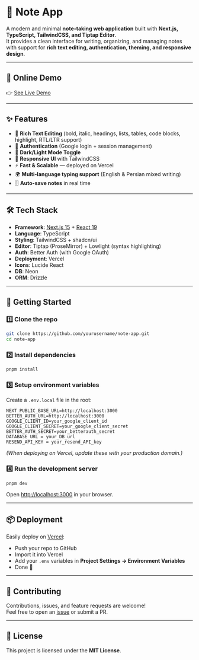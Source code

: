 # 📒 Note App  

A modern and minimal **note-taking web application** built with **Next.js, TypeScript, TailwindCSS, and Tiptap Editor**.  
It provides a clean interface for writing, organizing, and managing notes with support for **rich text editing, authentication, theming, and responsive design**.  

---

## 🔗 Online Demo  
👉 [See Live Demo](https://notedev-iota.vercel.app/)  

---

## ✨ Features  
- 📝 **Rich Text Editing** (bold, italic, headings, lists, tables, code blocks, highlight, RTL/LTR support)  
- 🔐 **Authentication** (Google login + session management)  
- 🎨 **Dark/Light Mode Toggle**  
- 📱 **Responsive UI** with TailwindCSS  
- ⚡ **Fast & Scalable** — deployed on Vercel  
- 🌍 **Multi-language typing support** (English & Persian mixed writing)  
- 🗄️ **Auto-save notes** in real time  

---

## 🛠 Tech Stack  
- **Framework**: [Next.js 15](https://nextjs.org/) + [React 19](https://react.dev/)  
- **Language**: TypeScript  
- **Styling**: TailwindCSS + shadcn/ui  
- **Editor**: Tiptap (ProseMirror) + Lowlight (syntax highlighting)  
- **Auth**: Better Auth (with Google OAuth)  
- **Deployment**: Vercel  
- **Icons**: Lucide React  
- **DB**: Neon
- **ORM**: Drizzle

---

## 🚀 Getting Started  

### 1️⃣ Clone the repo  
```bash
git clone https://github.com/yourusername/note-app.git
cd note-app
```

### 2️⃣ Install dependencies  
```bash
pnpm install
```

### 3️⃣ Setup environment variables  
Create a `.env.local` file in the root:  
```env
NEXT_PUBLIC_BASE_URL=http://localhost:3000
BETTER_AUTH_URL=http://localhost:3000
GOOGLE_CLIENT_ID=your_google_client_id
GOOGLE_CLIENT_SECRET=your_google_client_secret
BETTER_AUTH_SECRET=your_betterauth_secret
DATABASE_URL = your_DB_url
RESEND_API_KEY = your_resend_API_key
```

*(When deploying on Vercel, update these with your production domain.)*  

### 4️⃣ Run the development server  
```bash
pnpm dev
```
Open [http://localhost:3000](http://localhost:3000) in your browser.  

---

## 📦 Deployment  
Easily deploy on [Vercel](https://vercel.com/):  
- Push your repo to GitHub  
- Import it into Vercel  
- Add your `.env` variables in **Project Settings → Environment Variables**  
- Done 🎉  

---

## 🤝 Contributing  
Contributions, issues, and feature requests are welcome!  
Feel free to open an [issue](https://github.com/pooyasamimi/note-app/issues) or submit a PR.  

---

## 📜 License  
This project is licensed under the **MIT License**.  




